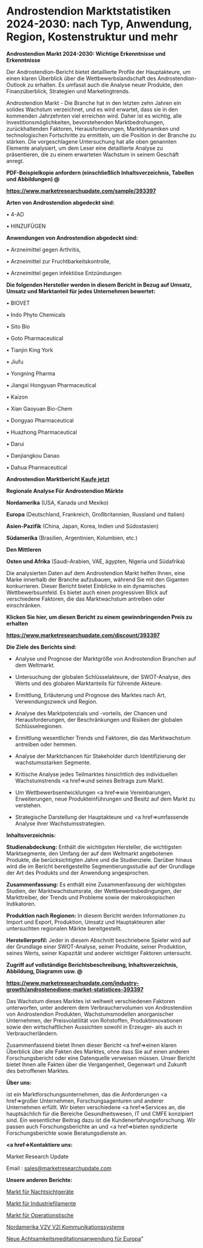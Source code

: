# Androstendion Marktstatistiken 2024-2030: nach Typ, Anwendung, Region, Kostenstruktur und mehr

<strong>Androstendion Markt 2024-2030: Wichtige Erkenntnisse und Erkenntnisse</strong>

Der Androstendion-Bericht bietet detaillierte Profile der Hauptakteure, um einen klaren Überblick über die Wettbewerbslandschaft des Androstendion-Outlook zu erhalten. Es umfasst auch die Analyse neuer Produkte, den Finanzüberblick, Strategien und Marketingtrends.

Androstendion Markt - Die Branche hat in den letzten zehn Jahren ein solides Wachstum verzeichnet, und es wird erwartet, dass sie in den kommenden Jahrzehnten viel erreichen wird. Daher ist es wichtig, alle Investitionsmöglichkeiten, bevorstehenden Marktbedrohungen, zurückhaltenden Faktoren, Herausforderungen, Marktdynamiken und technologischen Fortschritte zu ermitteln, um die Position in der Branche zu stärken. Die vorgeschlagene Untersuchung hat alle oben genannten Elemente analysiert, um dem Leser eine detaillierte Analyse zu präsentieren, die zu einem erwarteten Wachstum in seinem Geschäft anregt.



<strong><b>PDF-Beispielkopie anfordern (einschließlich Inhaltsverzeichnis, Tabellen und Abbildungen) @ </b></strong>

<strong><a href=https://www.marketresearchupdate.com/sample/393397>

<strong>https://www.marketresearchupdate.com/sample/393397</u></a></strong></strong>



<strong>Arten von Androstendion abgedeckt sind:</strong>

• 4-AD

• HINZUFÜGEN



<strong>Anwendungen von Androstendion abgedeckt sind:</strong>

• Arzneimittel gegen Arthritis,

• Arzneimittel zur Fruchtbarkeitskontrolle,

• Arzneimittel gegen infektiöse Entzündungen



<strong>Die folgenden Hersteller werden in diesem Bericht in Bezug auf Umsatz, Umsatz und Marktanteil für jedes Unternehmen bewertet:</strong>

• BIOVET

• Indo Phyto Chemicals

• Sito Bio

• Goto Pharmaceutical

• Tianjin King York

• Jiufu

• Yongning Pharma

• Jiangxi Hongyuan Pharmaceutical

• Kaizon

• Xian Gaoyuan Bio-Chem

• Dongyao Pharmaceutical

• Huazhong Pharmaceutical

• Darui

• Danjiangkou Danao

• Dahua Pharmaceutical



<strong>Androstendion Marktbericht <a href=https://www.marketresearchupdate.com/buynow/393397>Kaufe jetzt</a></strong>



<strong>Regionale Analyse Für Androstendion Märkte</strong>



<strong>Nordamerika</strong> (USA, Kanada und Mexiko)



<strong>Europa</strong> (Deutschland, Frankreich, Großbritannien, Russland und Italien)



<strong>Asien-Pazifik</strong> (China, Japan, Korea, Indien und Südostasien)



<strong>Südamerika</strong> (Brasilien, Argentinien, Kolumbien, etc.)



<strong>Den Mittleren</strong> 

<strong>Osten und Afrika</strong> (Saudi-Arabien, VAE, ägypten, Nigeria und Südafrika)

Die analysierten Daten auf dem Androstendion Markt helfen Ihnen, eine Marke innerhalb der Branche aufzubauen, während Sie mit den Giganten konkurrieren. Dieser Bericht bietet Einblicke in ein dynamisches Wettbewerbsumfeld. Es bietet auch einen progressiven Blick auf verschiedene Faktoren, die das Marktwachstum antreiben oder einschränken.



<strong>Klicken Sie hier, um diesen Bericht zu einem gewinnbringenden Preis zu erhalten
</strong>

<strong><a href=https://www.marketresearchupdate.com/discount/393397>https://www.marketresearchupdate.com/discount/393397</b></u></strong></a>



<strong>Die Ziele des Berichts sind:</strong>

- Analyse und Prognose der Marktgröße von Androstendion Branchen auf dem Weltmarkt.

- Untersuchung der globalen Schlüsselakteure, der SWOT-Analyse, des Werts und des globalen Marktanteils für führende Akteure.

- Ermittlung, Erläuterung und Prognose des Marktes nach Art, Verwendungszweck und Region.

- Analyse des Marktpotenzials und -vorteils, der Chancen und Herausforderungen, der Beschränkungen und Risiken der globalen Schlüsselregionen.

- Ermittlung wesentlicher Trends und Faktoren, die das Marktwachstum antreiben oder hemmen.

- Analyse der Marktchancen für Stakeholder durch Identifizierung der wachstumsstarken Segmente.

- Kritische Analyse jedes Teilmarktes hinsichtlich des individuellen Wachstumstrends <a href=>und</a> seines Beitrags zum Markt.

- Um Wettbewerbsentwicklungen <a href=>wie</a> Vereinbarungen, Erweiterungen, neue Produkteinführungen und Besitz auf dem Markt zu verstehen.

- Strategische Darstellung der Hauptakteure und <a href=>umfas</a>sende Analyse ihrer Wachstumsstrategien.



<strong>Inhaltsverzeichnis:</strong>



<strong>Studienabdeckung:</strong> Enthält die wichtigsten Hersteller, die wichtigsten Marktsegmente, den Umfang der auf dem Weltmarkt angebotenen Produkte, die berücksichtigten Jahre und die Studienziele. Darüber hinaus wird die im Bericht bereitgestellte Segmentierungsstudie auf der Grundlage der Art des Produkts und der Anwendung angesprochen.



<strong>Zusammenfassung:</strong> Es enthält eine Zusammenfassung der wichtigsten Studien, der Marktwachstumsrate, der Wettbewerbsbedingungen, der Markttreiber, der Trends und Probleme sowie der makroskopischen Indikatoren.



<strong>Produktion nach Regionen:</strong> In diesem Bericht werden Informationen zu Import und Export, Produktion, Umsatz und Hauptakteuren aller untersuchten regionalen Märkte bereitgestellt.



<strong>Herstellerprofil:</strong> Jeder in diesem Abschnitt beschriebene Spieler wird auf der Grundlage einer SWOT-Analyse, seiner Produkte, seiner Produktion, seines Werts, seiner Kapazität und anderer wichtiger Faktoren untersucht.



<strong><b>Zugriff auf vollständige Berichtsbeschreibung, Inhaltsverzeichnis, Abbildung, Diagramm usw. @ </b></strong>

<strong><a href=https://www.marketresearchupdate.com/industry-growth/androstenedione-market-statistices-393397>https://www.marketresearchupdate.com/industry-growth/androstenedione-market-statistices-393397</a></strong>

Das Wachstum dieses Marktes ist weltweit verschiedenen Faktoren unterworfen, unter anderem dem Verbrauchervolumen von Androstendion von Androstendion Produkten, Wachstumsmodellen anorganischer Unternehmen, der Preisvolatilität von Rohstoffen, Produktinnovationen sowie den wirtschaftlichen Aussichten sowohl in Erzeuger- als auch in Verbraucherländern.

Zusammenfassend bietet Ihnen dieser Bericht <a href=>einen</a> klaren Überblick über alle Fakten des Marktes, ohne dass Sie auf einen anderen Forschungsbericht oder eine Datenquelle verweisen müssen. Unser Bericht bietet Ihnen alle Fakten über die Vergangenheit, Gegenwart und Zukunft des betroffenen Marktes.



<strong>Über uns:</strong>

 ist ein Marktforschungsunternehmen, das die Anforderungen <a href=>großer</a> Unternehmen, Forschungsagenturen und anderer Unternehmen erfüllt. Wir bieten verschiedene <a href=>Services</a> an, die hauptsächlich für die Bereiche Gesundheitswesen, IT und CMFE konzipiert sind. Ein wesentlicher Beitrag dazu ist die Kundenerfahrungsforschung. Wir passen auch Forschungsberichte an und <a href=>bieten</a> syndizierte Forschungsberichte sowie Beratungsdienste an.



<strong><a href=>Kontaktiere uns:</a></strong>

Market Research Update

Email : sales@marketresearchupdate.com



<strong>Unsere anderen Berichte:</strong>

<a href=https://www.linkedin.com/pulse/night-vision-scopes-market-has-huge>Markt für Nachtsichtgeräte</a>

<a href=https://www.linkedin.com/pulse/industrial-filament-market-size-industry>Markt für Industriefilamente</a>

<a href=https://www.linkedin.com/pulse/operating-table-market-analysis-segment-region>Markt für Operationstische</a>

<a href=https://www.linkedin.com/pulse/north-america-v2v-v2i-communication-systems>Nordamerika V2V V2I Kommunikationssysteme</a>

<a href=https://www.linkedin.com/pulse/europe-new-mindfulness-meditation-application>Neue Achtsamkeitsmeditationsanwendung für Europa</a>"
